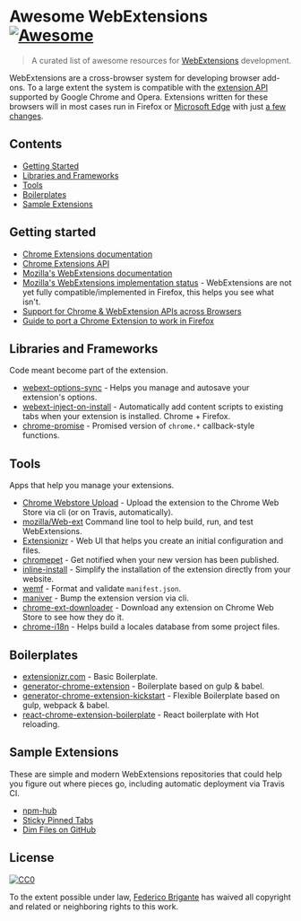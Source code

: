 # Awesome WebExtensions [![Awesome](https://cdn.rawgit.com/sindresorhus/awesome/d7305f38d29fed78fa85652e3a63e154dd8e8829/media/badge.svg)](https://github.com/sindresorhus/awesome) 

> A curated list of awesome resources for [WebExtensions](https://developer.mozilla.org/en-US/Add-ons/WebExtensions) development.

WebExtensions are a cross-browser system for developing browser add-ons. To a large extent the system is compatible with the [extension API](https://developer.chrome.com/extensions) supported by Google Chrome and Opera. Extensions written for these browsers will in most cases run in Firefox or [Microsoft Edge](https://developer.microsoft.com/en-us/microsoft-edge/platform/documentation/extensions/) with just [a few changes](https://developer.mozilla.org/en-US/Add-ons/WebExtensions/Porting_a_Google_Chrome_extension).

## Contents

- [Getting Started](#getting-started)
- [Libraries and Frameworks](#libraries-and-frameworks)
- [Tools](#tools)
- [Boilerplates](#boilerplates)
- [Sample Extensions](#sample-extensions)

## Getting started

- [Chrome Extensions documentation](https://developer.chrome.com/extensions)
- [Chrome Extensions API](https://developer.chrome.com/extensions/api_index)
- [Mozilla's WebExtensions documentation](https://developer.mozilla.org/en-US/Add-ons/WebExtensions)
- [Mozilla's WebExtensions implementation status](http://arewewebextensionsyet.com/) - WebExtensions are not yet fully compatible/implemented in Firefox, this helps you see what isn't.
- [Support for Chrome & WebExtension APIs across Browsers](https://developer.mozilla.org/en-US/Add-ons/WebExtensions/Browser_support_for_JavaScript_APIs)
- [Guide to port a Chrome Extension to work in Firefox](https://hacks.mozilla.org/2015/10/porting-chrome-extensions-to-firefox-with-webextensions/)

## Libraries and Frameworks

Code meant become part of the extension.

- [webext-options-sync](https://github.com/bfred-it/webext-options-sync) - Helps you manage and autosave your extension's options.
- [webext-inject-on-install](https://github.com/bfred-it/webext-inject-on-install) - Automatically add content scripts to existing tabs when your extension is installed. Chrome + Firefox.
- [chrome-promise](https://github.com/tfoxy/chrome-promise) - Promised version of `chrome.*` callback-style functions.

## Tools

Apps that help you manage your extensions.

- [Chrome Webstore Upload](https://github.com/DrewML/chrome-webstore-upload-cli) - Upload the extension to the Chrome Web Store via cli (or on Travis, automatically).
- [mozilla/Web-ext](https://github.com/mozilla/web-ext) Command line tool to help build, run, and test WebExtensions.
- [Extensionizr](http://extensionizr.com/) - Web UI that helps you create an initial configuration and files.
- [chromepet](https://github.com/ZenHubIO/chromepet) - Get notified when your new version has been published.
- [inline-install](https://github.com/alykoshin/inline-install) - Simplify the installation of the extension directly from your website.
- [wemf](https://github.com/pastak/wemf) - Format and validate `manifest.json`.
- [maniver](https://github.com/ragingwind/maniver) - Bump the extension version via cli.
- [chrome-ext-downloader](https://github.com/jiripospisil/chrome-ext-downloader) - Download any extension on Chrome Web Store to see how they do it.
- [chrome-i18n](https://github.com/Ragnarokkr/chrome-i18n) - Helps build a locales database from some project files.

## Boilerplates

- [extensionizr.com](http://extensionizr.com/) - Basic Boilerplate.
- [generator-chrome-extension](https://github.com/yeoman/generator-chrome-extension) - Boilerplate based on gulp & babel.
- [generator-chrome-extension-kickstart](https://github.com/handtrix/generator-chrome-extension-kickstart) - Flexible Boilerplate based on gulp, webpack & babel.
- [react-chrome-extension-boilerplate](https://github.com/jhen0409/react-chrome-extension-boilerplate) - React boilerplate with Hot reloading.

## Sample Extensions

These are simple and modern WebExtensions repositories that could help you figure out where pieces go, including automatic deployment via Travis CI.

- [npm-hub](https://github.com/zeke/npm-hub)
- [Sticky Pinned Tabs](https://github.com/bfred-it/sticky-pinned-tabs)
- [Dim Files on GitHub](https://github.com/bfred-it/dim-files-on-github)

## License

[![CC0](http://mirrors.creativecommons.org/presskit/buttons/88x31/svg/cc-zero.svg)](https://creativecommons.org/publicdomain/zero/1.0/)

To the extent possible under law, [Federico Brigante](http://bfred.it) has waived all copyright and related or neighboring rights to this work.
